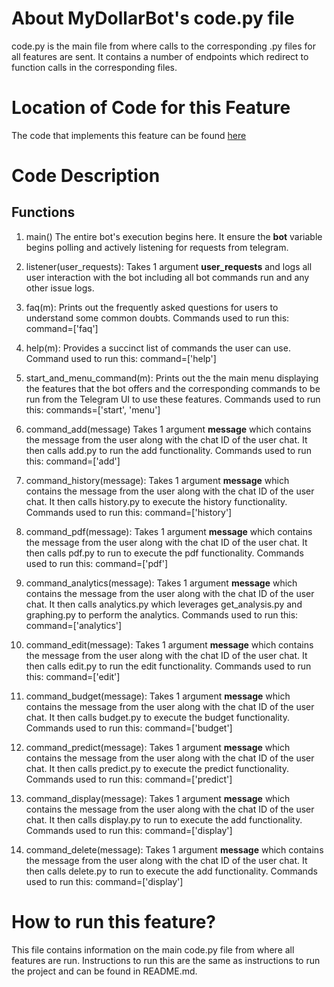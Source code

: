 # About MyDollarBot's code.py file
code.py is the main file from where calls to the corresponding .py files for all features are sent. It contains a number of endpoints which redirect to function calls in the corresponding files. 

# Location of Code for this Feature
The code that implements this feature can be found [here](https://github.com/aditikilledar/dollar_bot_SE23/blob/main/code/code.py)

# Code Description
## Functions

1. main()
The entire bot's execution begins here. It ensure the **bot** variable begins polling and actively listening for requests from telegram.

2. listener(user_requests):
Takes 1 argument **user_requests** and logs all user interaction with the bot including all bot commands run and any other issue logs.

3. faq(m):
Prints out the frequently asked questions for users to understand some common doubts. Commands used to run this: command=['faq']

4. help(m):
Provides a succinct list of commands the user can use. Command used to run this: command=['help']

5. start_and_menu_command(m):
Prints out the the main menu displaying the features that the bot offers and the corresponding commands to be run from the Telegram UI to use these features. Commands used to run this: commands=['start', 'menu']

6. command_add(message)
Takes 1 argument **message** which contains the message from the user along with the chat ID of the user chat. It then calls add.py to run the add functionality. Commands used to run this: command=['add']

7. command_history(message):
Takes 1 argument **message** which contains the message from the user along with the chat ID of the user chat. It then calls history.py to execute the history functionality. Commands used to run this: command=['history']

8. command_pdf(message):
Takes 1 argument **message** which contains the message from the user along with the chat ID of the user chat. It then calls pdf.py to run to execute the pdf functionality. Commands used to run this: command=['pdf']

9. command_analytics(message):
Takes 1 argument **message** which contains the message from the user along with the chat ID of the user chat. It then calls analytics.py which leverages get_analysis.py and graphing.py to perform the analytics. Commands used to run this: command=['analytics']

10. command_edit(message):
Takes 1 argument **message** which contains the message from the user along with the chat ID of the user chat. It then calls edit.py to run the edit functionality. Commands used to run this: command=['edit']

11. command_budget(message):
Takes 1 argument **message** which contains the message from the user along with the chat ID of the user chat. It then calls budget.py to execute the budget functionality. Commands used to run this: command=['budget']

12. command_predict(message):
Takes 1 argument **message** which contains the message from the user along with the chat ID of the user chat. It then calls predict.py to execute the predict functionality. Commands used to run this: command=['predict']

13. command_display(message):
Takes 1 argument **message** which contains the message from the user along with the chat ID of the user chat. It then calls display.py to run to execute the add functionality. Commands used to run this: command=['display']

14. command_delete(message):
Takes 1 argument **message** which contains the message from the user along with the chat ID of the user chat. It then calls delete.py to run to execute the add functionality. Commands used to run this: command=['display']

# How to run this feature?
This file contains information on the main code.py file from where all features are run. Instructions to run this are the same as instructions to run the project and can be found in README.md.
